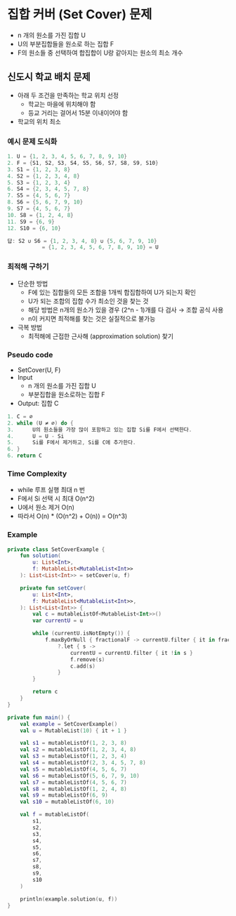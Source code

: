 # 집합 커버 (Set Cover) 문제

- n 개의 원소를 가진 집합 U
- U의 부분집합들을 원소로 하는 집합 F
- F의 원소들 중 선택하여 합집합이 U랑 같아지는 원소의 최소 개수

## 신도시 학교 배치 문제

- 아래 두 조건을 만족하는 학교 위치 선정
    - 학교는 마을에 위치해야 함
    - 등교 거리는 걸어서 15분 이내이어야 함
- 학교의 위치 최소

### 예시 문제 도식화

```kotlin
1. U = {1, 2, 3, 4, 5, 6, 7, 8, 9, 10}
2. F = {S1, S2, S3, S4, S5, S6, S7, S8, S9, S10}
3. S1 = {1, 2, 3, 8}
4. S2 = {1, 2, 3, 4, 8}
5. S3 = {1, 2, 3, 4}
6. S4 = {2, 3, 4, 5, 7, 8}
7. S5 = {4, 5, 6, 7}
8. S6 = {5, 6, 7, 9, 10}
9. S7 = {4, 5, 6, 7}
10. S8 = {1, 2, 4, 8}
11. S9 = {6, 9}
12. S10 = {6, 10}

답: S2 ∪ S6 = {1, 2, 3, 4, 8} ∪ {5, 6, 7, 9, 10} 
	       = {1, 2, 3, 4, 5, 6, 7, 8, 9, 10} = U
```

### 최적해 구하기

- 단순한 방법
    - F에 있는 집합들의 모든 조합을 1개씩 합집합하여 U가 되는지 확인
    - U가 되는 조합의 집합 수가 최소인 것을 찾는 것
    - 해당 방법은 n개의 원소가 있을 경우 (2^n - 1)개를 다 검사 → 조합 공식 사용
    - n이 커지면 최적해를 찾는 것은 실질적으로 불가능
- 극복 방법
    - 최적해에 근접한 근사해 (approximation solution) 찾기

### Pseudo code

- SetCover(U, F)
- Input
    - n 개의 원소를 가진 집합 U
    - 부분집합을 원소로하는 집합 F
- Output: 집합 C

```kotlin
1. C = ∅
2. while (U ≠ ∅) do {
3.      U의 원소들을 가장 많이 포함하고 있는 집합 Si를 F에서 선택한다.
4.      U = U - Si
5.      Si를 F에서 제거하고, Si를 C에 추가한다.
6. }
6. return C
```

### Time Complexity

- while 루프 실행 최대 n 번
- F에서 Si 선택 시 최대 O(n^2)
- U에서 원소 제거 O(n)
- 따라서 O(n) * (O(n^2) + O(n)) = O(n^3)

### Example

```kotlin
private class SetCoverExample {
    fun solution(
        u: List<Int>,
        f: MutableList<MutableList<Int>>
    ): List<List<Int>> = setCover(u, f)

    private fun setCover(
        u: List<Int>,
        f: MutableList<MutableList<Int>>,
    ): List<List<Int>> {
        val c = mutableListOf<MutableList<Int>>()
        var currentU = u

        while (currentU.isNotEmpty()) {
            f.maxByOrNull { fractionalF -> currentU.filter { it in fractionalF }.size }
                ?.let { s ->
                    currentU = currentU.filter { it !in s }
                    f.remove(s)
                    c.add(s)
                }
        }

        return c
    }
}

private fun main() {
    val example = SetCoverExample()
    val u = MutableList(10) { it + 1 }

    val s1 = mutableListOf(1, 2, 3, 8)
    val s2 = mutableListOf(1, 2, 3, 4, 8)
    val s3 = mutableListOf(1, 2, 3, 4)
    val s4 = mutableListOf(2, 3, 4, 5, 7, 8)
    val s5 = mutableListOf(4, 5, 6, 7)
    val s6 = mutableListOf(5, 6, 7, 9, 10)
    val s7 = mutableListOf(4, 5, 6, 7)
    val s8 = mutableListOf(1, 2, 4, 8)
    val s9 = mutableListOf(6, 9)
    val s10 = mutableListOf(6, 10)

    val f = mutableListOf(
        s1,
        s2,
        s3,
        s4,
        s5,
        s6,
        s7,
        s8,
        s9,
        s10
    )

    println(example.solution(u, f))
}
```